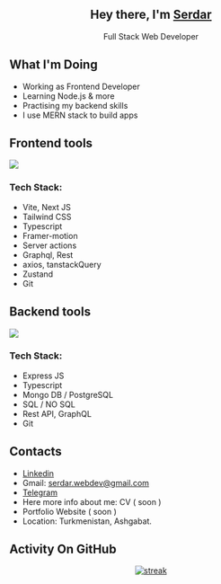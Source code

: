 <h2 align="center">Hey there, I'm <a href="https://github.com/GurbanmyradowSerdar">Serdar</a></h3>
<p align="center">Full Stack Web Developer</p>

## What I'm Doing

- Working as Frontend Developer
- Learning Node.js & more
- Practising my backend skills
- I use MERN stack to build apps

## Frontend tools

<p align="left"> <a href="https://github.com/GurbanmyradowSerdar"><img src="https://skillicons.dev/icons?i=nextjs,vite,react,ts,html,css,js,apollo,graphql,materialui,tailwind,firebase,jquery&perline=7"> </a> </p>
<h3 align="left">Tech Stack:</h3>

- Vite, Next JS
- Tailwind CSS
- Typescript
- Framer-motion
- Server actions
- Graphql, Rest
- axios, tanstackQuery
- Zustand
- Git

## Backend tools

<p align="left"> <a href="https://github.com/GurbanmyradowSerdar"><img src="https://skillicons.dev/icons?i=nodejs,express,mongodb,postgres,ts,git,github,postman&perline=4"> </a> </p>
<h3 align="left">Tech Stack:</h3>

- Express JS
- Typescript
- Mongo DB / PostgreSQL
- SQL / NO SQL
- Rest API, GraphQL
- Git

## Contacts

- [Linkedin](https://www.linkedin.com/in/serdar-webdev/)
- Gmail: [serdar.webdev@gmail.com](mailto:serdar.webdev@gmail.com)
- [Telegram](https://t.me/serdarWeb)
- Here more info about me: CV ( soon )
- Portfolio Website ( soon )
- Location: Turkmenistan, Ashgabat.

## Activity On GitHub

<p align="center">
  <a href="https://github.com/serdar-webdev">      
<img title="stats" alt="streak" src="https://github-readme-streak-stats.herokuapp.com/?user=serdar-webdev&theme=dark&hide_border=true&stroke=f53b3b"/>
</a> 
</p>
